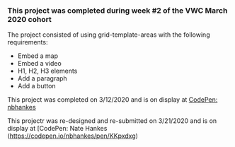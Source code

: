 ### This project was completed during week #2 of the VWC March 2020 cohort

The project consisted of using grid-template-areas with the following requirements:

- Embed a map
- Embed a video
- H1, H2, H3 elements
- Add a paragraph
- Add a button

This project was completed on 3/12/2020 and is on display at [CodePen: nbhankes](https://codepen.io/nbhankes/pen/bGdavjx)

This projectr was re-designed and re-submitted on 3/21/2020 and is on display at [CodePen: Nate Hankes (https://codepen.io/nbhankes/pen/KKpxdxg)
